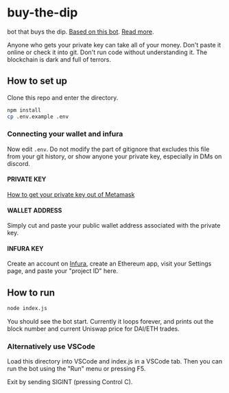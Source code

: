 # buy-the-dip
bot that buys the dip. [Based on this bot](https://github.com/pedrobergamini/uni-sushi-flashloaner). [Read more](https://blog.infura.io/build-a-flash-loan-arbitrage-bot-on-infura-part-ii/).

Anyone who gets your private key can take all of your money. Don't paste it
online or check it into git. Don't run code without understanding it. The
blockchain is dark and full of terrors.

## How to set up

Clone this repo and enter the directory.

```bash
npm install
cp .env.example .env
```

### Connecting your wallet and infura

Now edit `.env`. Do not modify the part of gitignore that excludes this file
from your git history, or show anyone your private key, especially in DMs on
discord.

#### PRIVATE KEY

[How to get your private key out of Metamask](https://metamask.zendesk.com/hc/en-us/articles/360015289632-How-to-Export-an-Account-Private-Key)

#### WALLET ADDRESS

Simply cut and paste your public wallet address associated with the
private key.

#### INFURA KEY

Create an account on [Infura](https://infura.io/), create an Ethereum app,
visit your Settings page, and paste your "project ID" here.

## How to run

```bash
node index.js
```

You should see the bot start. Currently it loops forever, and prints out the
block number and current Uniswap price for DAI/ETH trades.

### Alternatively use VSCode

Load this directory into VSCode and index.js in a VSCode tab. Then you can
run the bot using the "Run" menu or pressing F5.

Exit by sending SIGINT (pressing Control C).